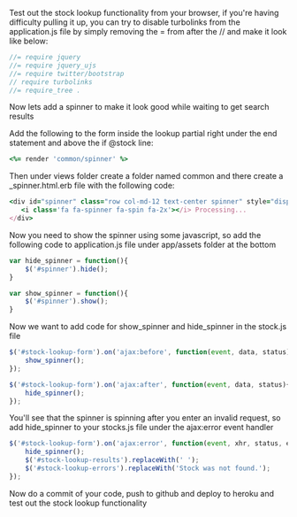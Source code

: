 Test out the stock lookup functionality from your browser, if you're having difficulty pulling it up, you can try to disable turbolinks from the application.js file by simply removing the = from after the // and make it look like below:
```javascript
//= require jquery
//= require jquery_ujs
//= require twitter/bootstrap
// require turbolinks
//= require_tree .
```
Now lets add a spinner to make it look good while waiting to get search results

Add the following to the form inside the lookup partial right under the end statement and above the if @stock line:
```ruby
<%= render 'common/spinner' %>
```
Then under views folder create a folder named common and there create a _spinner.html.erb file with the following code:
```ruby 
<div id="spinner" class="row col-md-12 text-center spinner" style="display: none;">
   <i class='fa fa-spinner fa-spin fa-2x'></i> Processing...
</div>
```
Now you need to show the spinner using some javascript, so add the following code to application.js file under app/assets folder at the bottom
```javascript
var hide_spinner = function(){
    $('#spinner').hide();
}

var show_spinner = function(){
    $('#spinner').show();
}
```
Now we want to add code for show_spinner and hide_spinner in the stock.js file
```javascript
$('#stock-lookup-form').on('ajax:before', function(event, data, status){
    show_spinner();
});

$('#stock-lookup-form').on('ajax:after', function(event, data, status){
    hide_spinner();
});
```
You'll see that the spinner is spinning after you enter an invalid request, so add hide_spinner to your stocks.js file under the ajax:error event handler
```javascript
$('#stock-lookup-form').on('ajax:error', function(event, xhr, status, error){
    hide_spinner();
    $('#stock-lookup-results').replaceWith(' ');
    $('#stock-lookup-errors').replaceWith('Stock was not found.');
});
```
Now do a commit of your code, push to github and deploy to heroku and test out the stock lookup functionality